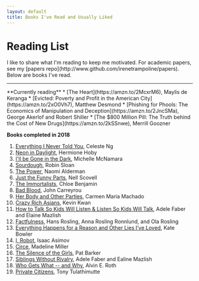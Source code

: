 ```yaml
---
layout: default
title: Books I've Read and Usually Liked
---
```


<h1 class="owner-name">Reading List</h1>
I like to share what I'm reading to keep me motivated. For academic papers, see my [papers repo](http://www.github.com/irenetrampoline/papers). Below are books I've read.

<hr>
**Currently reading**
 * [The Heart](https://amzn.to/2McxrM6), Maylis de Keranga
 * [Evicted: Poverty and Profit in the American City](https://amzn.to/2xO0Vh7), Matthew Desmond
 * [Phishing for Phools: The Economics of Manipulation and Deception](https://amzn.to/2JncSMa), George Akerlof and Robert Shiller
 * [The $800 Million Pill: The Truth behind the Cost of New Drugs](https://amzn.to/2kSSnwe), Merrill Goozner

**Books completed in 2018**
 1. [Everything I Never Told You](https://amzn.to/2xQYz16), Celeste Ng
 2. [Neon in Daylight](https://amzn.to/2xOMkC8), Hermione Hoby
 3. [I'll be Gone in the Dark](https://amzn.to/2Jnw6RO), Michelle McNamara
 4. [Sourdough](https://amzn.to/2xYnNeb), Robin Sloan
 5. [The Power](https://amzn.to/2JrKfRn), Naomi Alderman
 6. [Just the Funny Parts](https://amzn.to/2JiR4Be), Nell Scovell
 7. [The Immortalists](https://amzn.to/2xQKtwA), Chloe Benjamin
 8. [Bad Blood](https://amzn.to/2JB9fp6), John Carreyrou
 9. [Her Body and Other Parties](https://amzn.to/2JkxRiz), Carmen Maria Machado
 10. [Crazy Rich Asians](https://amzn.to/2y2Wr6m), Kevin Kwan
 11. [How to Talk So Kids Will Listen & Listen So Kids Will Talk](https://amzn.to/2MxWtXa), Adele Faber and Elaine Mazlish
 12. [Factfulness](https://amzn.to/2LyB3rP), Hans Rosling, Anna Rosling Ronnlund, and Ola Rosling
 13. [Everything Happens for a Reason and Other Lies I’ve Loved](https://amzn.to/2M71kgS), Kate Bowler
 14. [I, Robot](https://amzn.to/2LIGa8s), Isaac Asimov
 15. [Circe](https://amzn.to/2xjAVXz), Madeline Miller
 16. [The Silence of the Girls](https://amzn.to/2xozxTB), Pat Barker
 17. [Siblings Without Rivalry](https://amzn.to/2yTN1aN), Adele Faber and Ealine Mazlish
 18. [Who Gets What -- and Why](https://amzn.to/2zqpQVw), Alvin E. Roth
 19. [Private Citizens](https://amzn.to/2PBs6iZ), Tony Tulathimutte